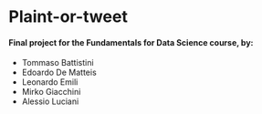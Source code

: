 # Plaint-or-tweet

#### Final project for the Fundamentals for Data Science course, by: 

- Tommaso Battistini
- Edoardo De Matteis
- Leonardo Emili
- Mirko Giacchini
- Alessio Luciani
